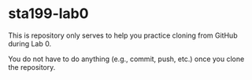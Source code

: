 # sta199-lab0

This is repository only serves to help you practice cloning from GitHub during Lab 0.

You do not have to do anything (e.g., commit, push, etc.) once you clone the repository.
